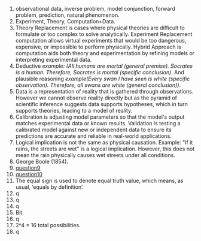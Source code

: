 1. observational data, inverse problem, model conjunction, forward problem, prediction, natural phenomenon.
2. Experiment, Theory, Computation+Data.
3. Theory Replacement is cases where physical theories are difficult to formulate or too complex to solve analytically. Experiment Replacement computation allows virtual experiments that would be too dangerous, expensive, or impossible to perform physically. Hybrid Approach is computation aids both theory and experimentation by refining models or interpreting experimental data.  
4. Deductive *example: (All humans are mortal (general premise). Socrates is a human. Therefore, Socrates is mortal (specific conclusion).* And plausible reasoning *example(Every swan I have seen is white (specific observation). Therefore, all swans are white (general conclusion))*.  
5. Data is a representation of reality that is gathered through observations. However we cannot observe reality directly but as the pyramid of scientific inference suggests data supports hypotheses, which in turn supports theories, leading to a model of reality.
6. Calibration is adjusting model parameters so that the model's output matches experimental data or known results. Validation is testing a calibrated model against new or independent data to ensure its predictions are accurate and reliable in real-world applications.  
7. Logical implication is not the same as physical causation.
Example: "If it rains, the streets are wet" is a logical implication. However, this does not mean the rain physically causes wet streets under all conditions.  
8. George Boole (1854).
9. [question9](question9.jpeg)
10. [question10](question10.jpeg)
11. The equal sign is used to denote equal truth value, which means, as usual, ‘equals by definition’.
12. q
13. q
14. q
15. Bit.
16. q
17. 2^4 = 16 total possibilities.  
18. q
